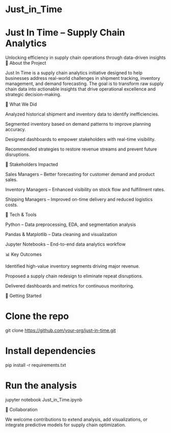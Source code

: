 # Just_in_Time

# Just In Time – Supply Chain Analytics
Unlocking efficiency in supply chain operations through data-driven insights
🏢 About the Project

Just In Time is a supply chain analytics initiative designed to help businesses address real-world challenges in shipment tracking, inventory management, and demand forecasting.
The goal is to transform raw supply chain data into actionable insights that drive operational excellence and strategic decision-making.

🎯 What We Did

Analyzed historical shipment and inventory data to identify inefficiencies.

Segmented inventory based on demand patterns to improve planning accuracy.

Designed dashboards to empower stakeholders with real-time visibility.

Recommended strategies to restore revenue streams and prevent future disruptions.

👥 Stakeholders Impacted

Sales Managers – Better forecasting for customer demand and product sales.

Inventory Managers – Enhanced visibility on stock flow and fulfillment rates.

Shipping Managers – Improved on-time delivery and reduced logistics costs.

🧠 Tech & Tools

Python – Data preprocessing, EDA, and segmentation analysis

Pandas & Matplotlib – Data cleaning and visualization

Jupyter Notebooks – End-to-end data analytics workflow

📊 Key Outcomes

Identified high-value inventory segments driving major revenue.

Proposed a supply chain redesign to eliminate repeat disruptions.

Delivered dashboards and metrics for continuous monitoring.

🚀 Getting Started
# Clone the repo
git clone https://github.com/your-org/just-in-time.git

# Install dependencies
pip install -r requirements.txt

# Run the analysis
jupyter notebook Just_in_Time.ipynb

🤝 Collaboration

We welcome contributions to extend analysis, add visualizations, or integrate predictive models for supply chain optimization.
